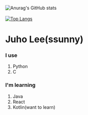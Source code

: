 
![Anurag's GitHub stats](https://github-readme-stats.vercel.app/api?username=2ssunny&count_private=true&show_icons=true&show_icons=true&theme=rose_pine)
</br>
</br>
[![Top Langs](https://github-readme-stats.vercel.app/api/top-langs/?username=2ssunny)](https://github.com/anuraghazra/github-readme-stats)

<div>
<h1>Juho Lee(ssunny)
</h1>
<h3>I use
</h3>
<ol>
<li>Python</li>
<li>C</li>
</ol>
<h3>I'm learning</h3>
<ol>
<li>Java
</li>
<li>React
</li>
<li>Kotlin(want to learn)
</li>
</ol>
</div>
